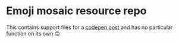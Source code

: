 # Emoji mosaic resource repo

This contains support files for a [codepen post](https://codepen.io/admvx/pen/EVNQvO) and has no particular function on its own 🙃
